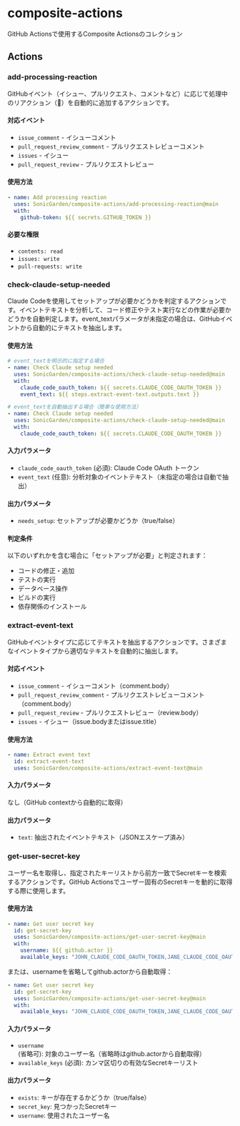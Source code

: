 # composite-actions

GitHub Actionsで使用するComposite Actionsのコレクション

## Actions

### add-processing-reaction

GitHubイベント（イシュー、プルリクエスト、コメントなど）に応じて処理中のリアクション（👀）を自動的に追加するアクションです。

#### 対応イベント

- `issue_comment` - イシューコメント
- `pull_request_review_comment` - プルリクエストレビューコメント
- `issues` - イシュー
- `pull_request_review` - プルリクエストレビュー

#### 使用方法

```yaml
- name: Add processing reaction
  uses: SonicGarden/composite-actions/add-processing-reaction@main
  with:
    github-token: ${{ secrets.GITHUB_TOKEN }}
```

#### 必要な権限

- `contents: read`
- `issues: write`
- `pull-requests: write`

### check-claude-setup-needed

Claude Codeを使用してセットアップが必要かどうかを判定するアクションです。イベントテキストを分析して、コード修正やテスト実行などの作業が必要かどうかを自動判定します。event_textパラメータが未指定の場合は、GitHubイベントから自動的にテキストを抽出します。

#### 使用方法

```yaml
# event_textを明示的に指定する場合
- name: Check Claude setup needed
  uses: SonicGarden/composite-actions/check-claude-setup-needed@main
  with:
    claude_code_oauth_token: ${{ secrets.CLAUDE_CODE_OAUTH_TOKEN }}
    event_text: ${{ steps.extract-event-text.outputs.text }}

# event_textを自動抽出する場合（簡単な使用方法）
- name: Check Claude setup needed
  uses: SonicGarden/composite-actions/check-claude-setup-needed@main
  with:
    claude_code_oauth_token: ${{ secrets.CLAUDE_CODE_OAUTH_TOKEN }}
```

#### 入力パラメータ

- `claude_code_oauth_token` (必須): Claude Code OAuth トークン
- `event_text` (任意): 分析対象のイベントテキスト（未指定の場合は自動で抽出）

#### 出力パラメータ

- `needs_setup`: セットアップが必要かどうか（true/false）

#### 判定条件

以下のいずれかを含む場合に「セットアップが必要」と判定されます：
- コードの修正・追加
- テストの実行
- データベース操作
- ビルドの実行
- 依存関係のインストール

### extract-event-text

GitHubイベントタイプに応じてテキストを抽出するアクションです。さまざまなイベントタイプから適切なテキストを自動的に抽出します。

#### 対応イベント

- `issue_comment` - イシューコメント（comment.body）
- `pull_request_review_comment` - プルリクエストレビューコメント（comment.body）
- `pull_request_review` - プルリクエストレビュー（review.body）
- `issues` - イシュー（issue.bodyまたはissue.title）

#### 使用方法

```yaml
- name: Extract event text
  id: extract-event-text
  uses: SonicGarden/composite-actions/extract-event-text@main
```

#### 入力パラメータ

なし（GitHub contextから自動的に取得）

#### 出力パラメータ

- `text`: 抽出されたイベントテキスト（JSONエスケープ済み）

### get-user-secret-key

ユーザー名を取得し、指定されたキーリストから前方一致でSecretキーを検索するアクションです。GitHub Actionsでユーザー固有のSecretキーを動的に取得する際に使用します。

#### 使用方法

```yaml
- name: Get user secret key
  id: get-secret-key
  uses: SonicGarden/composite-actions/get-user-secret-key@main
  with:
    username: ${{ github.actor }}
    available_keys: "JOHN_CLAUDE_CODE_OAUTH_TOKEN,JANE_CLAUDE_CODE_OAUTH_TOKEN,ADMIN_CLAUDE_CODE_OAUTH_TOKEN"
```

または、usernameを省略してgithub.actorから自動取得：

```yaml
- name: Get user secret key
  id: get-secret-key
  uses: SonicGarden/composite-actions/get-user-secret-key@main
  with:
    available_keys: "JOHN_CLAUDE_CODE_OAUTH_TOKEN,JANE_CLAUDE_CODE_OAUTH_TOKEN,ADMIN_CLAUDE_CODE_OAUTH_TOKEN"
```

#### 入力パラメータ

- `username` (省略可): 対象のユーザー名（省略時はgithub.actorから自動取得）
- `available_keys` (必須): カンマ区切りの有効なSecretキーリスト

#### 出力パラメータ

- `exists`: キーが存在するかどうか（true/false）
- `secret_key`: 見つかったSecretキー
- `username`: 使用されたユーザー名
